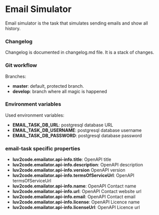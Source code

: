 
# **Email Simulator**

Email simulator is the task that simulates sending emails and show all history.

### Changelog

Changelog is documented in changelog.md file. It is a stack of changes.

### Git workflow

Branches:
* **master**: default, protected branch.
* **develop**: branch where all magic is happened

### Environment variables

Used environment variables:
* **EMAIL_TASK_DB_URL**: postgresql database URL
* **EMAIL_TASK_DB_USERNAME**: postgresql database username
* **EMAIL_TASK_DB_PASSWORD**: postgresql database password

### email-task specific properties

* **luv2code.emailator.api-info.title**: OpenAPI title
* **luv2code.emailator.api-info.description**: OpenAPI description
* **luv2code.emailator.api-info.version** OpenAPI version
* **luv2code.emailator.api-info.termsOfServiceUrl**: OpenAPI termsOfServiceUrl
* **luv2code.emailator.api-info.name**: OpenAPI Contact name
* **luv2code.emailator.api-info.url**: OpenAPI Contact website url
* **luv2code.emailator.api-info.email**: OpenAPI Contact email
* **luv2code.emailator.api-info.license**: OpenAPI Licence name
* **luv2code.emailator.api-info.licenseUrl**: OpenAPI Licence url
